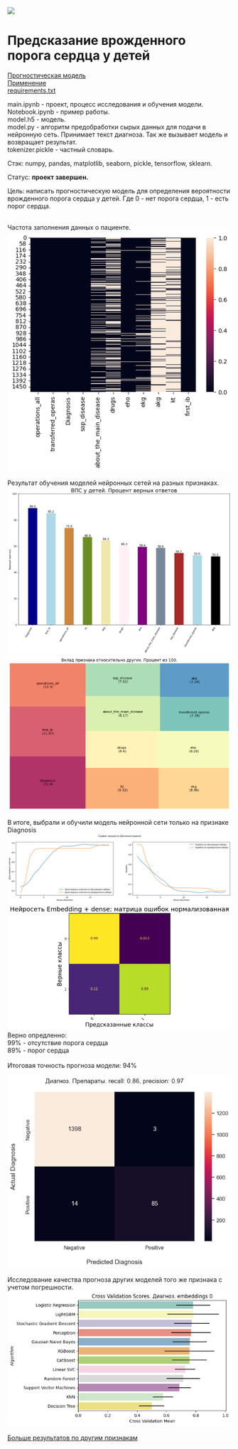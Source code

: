 ![](https://github.com/salfa-ru/doct24_neural-network/blob/main/PatientsExcelData/Dmitry/png/cdn_alltend_ru_pic.jpg)

# Предсказание врожденного порога сердца у детей

<a href='https://github.com/DmitryTatarintsev/internship/blob/main/vps_folder/main.ipynb'> Прогностическая модель </a> </br>
<a href='https://github.com/DmitryTatarintsev/internship/blob/main/vps_folder/Notebook.ipynb'> Применение </a> </br>
<a href='https://github.com/DmitryTatarintsev/internship/blob/main/vps_folder/requirements.txt'> requirements.txt </a></br>

main.ipynb - проект, процесс исследования и обучения модели.</br>
Notebook.ipynb  - пример работы.</br>
model.h5  - модель.</br>
model.py -  алгоритм предобработки сырых данных для подачи в нейронную сеть. Принимает текст диагноза. Так же вызывает модель и возвращает результат.</br>
tokenizer.pickle - частный словарь.

Стэк: numpy, pandas, matplotlib, seaborn, pickle, tensorflow, sklearn.

Статус: **проект завершен.**

Цель: написать прогностическую модель для определения вероятности врожденного порога сердца у детей. Где 0 - нет порога сердца, 1 - есть порог сердца.

</br>Частота заполнения данных о пациенте.</br>
![](https://github.com/DmitryTatarintsev/internship/blob/main/vps_folder/png/df_null.png)

Результат обучения моделей нейронных сетей на разных признаках.
![](https://github.com/DmitryTatarintsev/internship/blob/main/vps_folder/png/all.png)
![](https://github.com/DmitryTatarintsev/internship/blob/main/vps_folder/png/all1.png)

В итоге, выбрали и обучили модель нейронной сети только на признаке Diagnosis
![](https://github.com/DmitryTatarintsev/internship/blob/main/vps_folder/png/train_result.png)
![](https://github.com/DmitryTatarintsev/internship/blob/main/vps_folder/png/embedding_model.png)
</br> Верно опредленно: </br>
99% -  отсутствие порога сердца </br>
89% - порог сердца</br>
</br>
Итоговая точность прогноза модели: 94%

![](https://github.com/DmitryTatarintsev/internship/blob/main/vps_folder/png/cm_all.png)

Исследование качества прогноза других моделей того же признака с учетом погрешности.
![](https://github.com/DmitryTatarintsev/internship/blob/main/vps_folder/png/other_model_result.png)

<a href='https://github.com/DmitryTatarintsev/internship/blob/main/vps_folder/other_results.md'> Больше результатов по другим признакам </a> 
